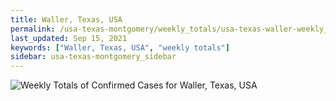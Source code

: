 ```yaml
---
title: Waller, Texas, USA
permalink: /usa-texas-montgomery/weekly_totals/usa-texas-waller-weekly_totals.html
last_updated: Sep 15, 2021
keywords: ["Waller, Texas, USA", "weekly totals"]
sidebar: usa-texas-montgomery_sidebar
---
```


![Weekly Totals of Confirmed Cases for Waller, Texas, USA](/covid_tracker/images/graphs/usa-texas-waller-weekly_totals_graph.png)
